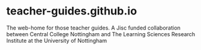 # teacher-guides.github.io
The web-home for those teacher guides. A Jisc funded collaboration between Central College Nottingham and The Learning Sciences Research Institute at the University of Nottingham
